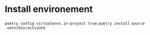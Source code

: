 
# Install environement

`poetry config virtualenvs.in-project true`
`poetry install`
`source .venv/bin/activate`

